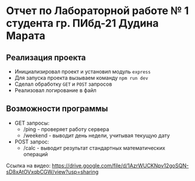 # Отчет по Лабораторной работе № 1 студента гр. ПИбд-21 Дудина Марата 

## Реализация проекта  
 
- Инициализировал проект и установил модуль `express` 
- Для запуска проекта вызываем команду `npm run dev` 
- Сделал обработку `GET` и `POST` запросов  
- Реализовал логирование в файл 

## Возможности программы  

- GET запросы:
    - /ping - проверяет работу сервера
    - /weekend - выводит день недели, учитывая текущую дату
- POST запрос:
    - /calc - выводит результат стандартных математических операций

Ссылка на видео: https://drive.google.com/file/d/1AzrWUCKNpv12goSQN-sD8xAtOVxqbCGW/view?usp=sharing